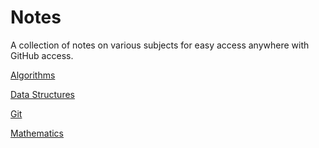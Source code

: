 # Notes

A collection of notes on various subjects for easy access anywhere with GitHub access.

[Algorithms](algorithms.md)

[Data Structures](data-structures.md)

[Git](git.md)

[Mathematics](mathematics.md)
